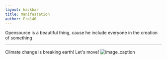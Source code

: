 ```yaml
---
layout: hackbar
title: Manifestation
author: Fra146
---
```


Opensource is a beautiful thing, cause he include everyone in the creation of something

---

Climate change is breaking earth! Let's move!
![image_caption]({{site.baseurl}}/assets/images/fra146.jpg)
